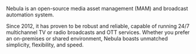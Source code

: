 Nebula is an open-source media asset management (MAM) and broadcast automation system.

Since 2012, it has proven to be robust and reliable, capable of running 24/7 multichannel TV or radio broadcasts and OTT services. 
Whether you prefer an on-premises or shared environment, Nebula boasts unmatched simplicity, flexibility, and speed.
